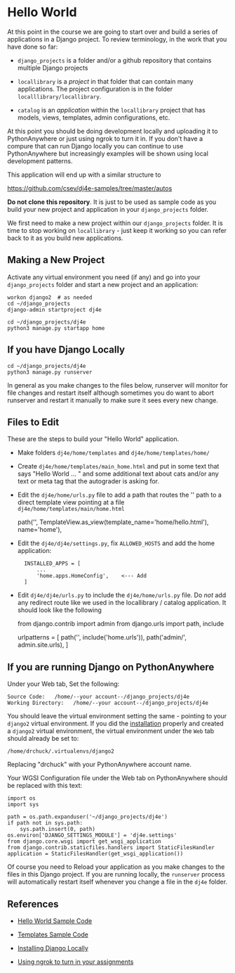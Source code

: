 Hello World
===========

At this point in the course we are going to start over and build a series of
applications in a Django project.  To review terminology, in the work that you
have done so far:

* `django_projects` is a folder and/or a github repository that contains multiple
Django projects

* `locallibrary` is a *project* in that folder that can contain many applications.  The
project configuration is in the folder `localllibrary/locallibrary`.

* `catalog` is an *application* within the `locallibrary` project that has models,
views, templates, admin configurations, etc.

At this point you should be doing development
locally and uploading it to PythonAnywhere or just using ngrok to turn it in. If
you don't have a compure that can run Django locally you can continue to use
PythonAnywhere but increasingly examples will be shown using local development
patterns.

This application will end up with a similar structure to

https://github.com/csev/dj4e-samples/tree/master/autos

**Do not clone this repository**.  It is just to be used as sample code as you
build your new project and application in your `django_projects` folder.

We first need to make a new project within our `django_projects` folder.   It is time
to stop working on `locallibrary` - just keep it working so you can refer back to it
as you build new applications.

Making a New Project
--------------------

Activate any virtual environment you need (if any) and go into your `django_projects` folder
and start a new project and an application:

    workon django2  # as needed
    cd ~/django_projects
    django-admin startproject dj4e

    cd ~/django_projects/dj4e
    python3 manage.py startapp home

If you have Django Locally
--------------------------

    cd ~/django_projects/dj4e
    python3 manage.py runserver

In general as you make changes to the files below, runserver will monitor
for file changes and restart itself although sometimes you do want to abort
runserver and restart it manually to make sure it sees every new change.

Files to Edit
-------------

These are the steps to build your "Hello World" application.

* Make folders `dj4e/home/templates` and `dj4e/home/templates/home/`

* Create `dj4e/home/templates/main_home.html` and put in some text that says "Hello World ... " and
some additional text about cats and/or any text or meta tag
that the autograder is asking for.

* Edit the `dj4e/home/urls.py` file to add a path that routes the '' path to a direct template view
pointing at a file `dj4e/home/templates/main/home.html`

    path('', TemplateView.as_view(template_name='home/hello.html'), name='home'),

* Edit the `dj4e/dj4e/settings.py`, fix `ALLOWED_HOSTS` and add the home application:

        INSTALLED_APPS = [
            ...
            'home.apps.HomeConfig',    <--- Add
        ]

* Edit `dj4e/dj4e/urls.py` to include the `dj4e/home/urls.py` file.  Do *not* add any redirect
route like we used in the locallibrary / catalog application.  It should look like the following

    from django.contrib import admin
    from django.urls import path, include

    urlpatterns = [
        path('', include('home.urls')),
        path('admin/', admin.site.urls),
    ]


If you are running Django on PythonAnywhere
-------------------------------------------

Under your Web tab, Set the following:

    Source Code:   /home/--your account--/django_projects/dj4e
    Working Directory:   /home/--your account--/django_projects/dj4e

You should leave the virtual environment setting the same - pointing to your `django2`
virtual environment.  If you did the
<a href="paw_install.md" target="_blank">installation</a>
properly and created a `django2`
virtual environment, the virtual environment under the `Web` tab should already be set to:

    /home/drchuck/.virtualenvs/django2

Replacing "drchuck" with your PythonAnywhere account name.

Your WGSI Configuration file under the Web tab on PythonAnywhere
should be replaced with this text:

    import os
    import sys

    path = os.path.expanduser('~/django_projects/dj4e')
    if path not in sys.path:
        sys.path.insert(0, path)
    os.environ['DJANGO_SETTINGS_MODULE'] = 'dj4e.settings'
    from django.core.wsgi import get_wsgi_application
    from django.contrib.staticfiles.handlers import StaticFilesHandler
    application = StaticFilesHandler(get_wsgi_application())

Of course you need to Reload your application as you make changes to the files in this
Django project.  If you are running locally, the `runserver` process will automatically
restart itself whenever you change a file in the `dj4e` folder.

References
----------

* <a href="https://github.com/csev/dj4e-samples/tree/master/hello" target="_blank">Hello World Sample Code</a>

* <a href="https://github.com/csev/dj4e-samples/tree/master/tmpl" target="_blank">Templates Sample Code</a>

* <a href="dj_install.md" target="_blank">Installing Django Locally</a>

* <a href="../ngrok" target="_blank">Using ngrok to turn in your assignments</a>

